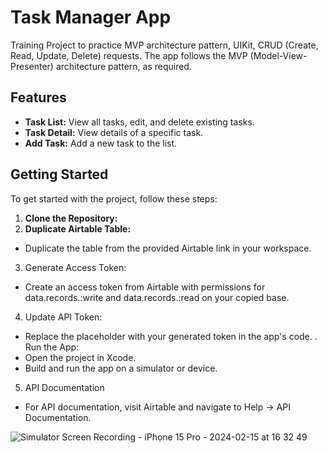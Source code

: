 # Task Manager App
Training Project to practice MVP architecture pattern, UIKit, CRUD (Create, Read, Update, Delete) requests.
The app follows the MVP (Model-View-Presenter) architecture pattern, as required.

## Features

- **Task List:** View all tasks, edit, and delete existing tasks.
- **Task Detail:** View details of a specific task.
- **Add Task:** Add a new task to the list.

## Getting Started

To get started with the project, follow these steps:

1. **Clone the Repository:**
2. **Duplicate Airtable Table:**
- Duplicate the table from the provided Airtable link in your workspace.
3. Generate Access Token:
- Create an access token from Airtable with permissions for data.records.:write and data.records.:read on your copied base.
4. Update API Token:
- Replace the placeholder with your generated token in the app's code.
  . Run the App:
- Open the project in Xcode.
- Build and run the app on a simulator or device.
5. API Documentation
- For API documentation, visit Airtable and navigate to Help -> API Documentation.

![Simulator Screen Recording - iPhone 15 Pro - 2024-02-15 at 16 32 49](https://github.com/tatkagore/Taskify/assets/101064028/79aa0027-81dc-4403-8943-c22d43a85e45)
